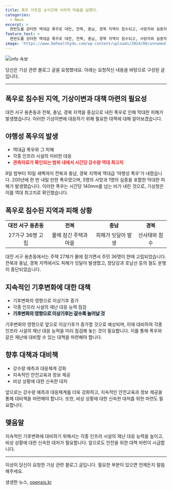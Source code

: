 ```yaml
---
title: 폭우 이웃집 순식간에 사라져 마을을 삼켰다.
categories:
  - News
excerpt: >
  한반도를 강타한 역대급 폭우로 대전, 전북, 충남, 경북 지역이 침수되고, 사망자와 실종자가 발생했다. 폭우는 야행성이며, 200년에 한 번 나올 만한 폭우라는 기상청의 평가가 내렸다. 전북 등에서는 시간당 100mm를 넘는 역대급 강수량이 기록되었다. 피해는 인명피해 뿐 아니라 재산 피해로 확대되고, 중앙재난안전대책본부는 계속된 비로 인해 더 많은 피해가 발생할 가능성을 경고하고 있다.
feature_text: >
  한반도를 강타한 역대급 폭우로 대전, 전북, 충남, 경북 지역이 침수되고, 사망자와 실종자가 발생했다. 폭우는 야행성이며, 200년에 한 번 나올 만한 폭우라는 기상청의 평가가 내렸다. 전북 등에서는 시간당 100mm를 넘는 역대급 강수량이 기록되었다. 피해는 인명피해 뿐 아니라 재산 피해로 확대되고, 중앙재난안전대책본부는 계속된 비로 인해 더 많은 피해가 발생할 가능성을 경고하고 있다.
image: 'https://www.behealthy4u.com/wp-content/uploads/2024/06/unnamed-file.png'
---
```


<p><img src="https://www.behealthy4u.com/wp-content/uploads/2024/06/unnamed-file.png" alt="info 속보" /></p>

<p>당신은 기상 관련 블로그 글을 요청했네요. 아래는 요청하신 내용을 바탕으로 구성된 글입니다.</p>

<hr />

<h2>폭우로 침수된 지역, 기상이변과 대책 마련의 필요성</h2>

<p data-ke-size="size16">대전 서구 용촌동과 전북, 충남, 경북 지역을 중심으로 내린 폭우로 인해 막대한 피해가 발생했습니다. 이러한 기상이변에 대응하기 위해 필요한 대책에 대해 알아보겠습니다.</p>

<h2 data-ke-size="size26">야행성 폭우의 발생</h2>

<ul>
    <li>역대급 폭우와 그 피해</li>
    <li>각종 인프라 시설의 미비한 대응</li>
    <li><b><span style="color: #ee2323;">관측자료가 확인되는 범위 내에서 시간당 강수량 역대 최고치</span></b></li>
</ul>

<p data-ke-size="size16">9일 밤부터 10일 새벽까지 전북과 충남, 경북 지역에 역대급 ‘야행성 폭우’가 내렸습니다. 200년에 한 번 내릴 만한 폭우였으며, 5명의 사망과 1명의 실종을 포함한 막대한 피해가 발생했습니다. 이러한 폭우는 시간당 140mm를 넘는 비가 내린 것으로, 기상청은 이를 역대 최고치로 확인했습니다.</p>

<h2 data-ke-size="size26">폭우로 침수된 지역과 피해 상황</h2>

<table>
    <tr>
        <td style="text-align: center; height: 17px;"><b>대전 서구 용촌동</b></td>
        <td style="text-align: center; height: 17px;"><b>전북</b></td>
        <td style="text-align: center; height: 17px;"><b>충남</b></td>
        <td style="text-align: center; height: 17px;"><b>경북</b></td>
    </tr>
    <tr>
        <td style="text-align: center; height: 17px;">27가구 36명 고립</td>
        <td style="text-align: center; height: 17px;">물에 잠긴 주택과 마을</td>
        <td style="text-align: center; height: 17px;">피해가 잇달아 발생</td>
        <td style="text-align: center; height: 17px;">산사태와 침수</td>
    </tr>
</table>

<p data-ke-size="size16">대전 서구 용촌동에서는 주택 27채가 물에 잠기면서 주민 36명이 한때 고립되었습니다. 전북과 충남, 경북 지역에서도 피해가 잇달아 발생했고, 장당강과 호남선 등의 철도 운행이 중단되었습니다.</p>

<h2 data-ke-size="size26">지속적인 기후변화에 대한 대책</h2>

<ul>
    <li>기후변화의 영향으로 이상기후 증가</li>
    <li>각종 인프라 시설의 재난 대응 능력 점검</li>
    <li><b><span style="background-color: #21538527;">기후변화의 영향으로 이상기후는 갈수록 늘어날 것</span></b></li>
</ul>

<p data-ke-size="size16">기후변화의 영향으로 앞으로 이상기후가 증가할 것으로 예상되며, 이에 대비하여 각종 인프라 시설의 재난 대응 능력을 미리 점검해 놓는 것이 필요합니다. 이를 통해 폭우와 같은 재난에 대비할 수 있는 대책을 마련해야 합니다.</p>

<h2 data-ke-size="size26">향후 대책과 대비책</h2>

<ul>
    <li>강수량 예측과 대응체계 강화</li>
    <li>지속적인 안전교육과 정보 제공</li>
    <li>비상 상황에 대한 신속한 대처</li>
</ul>

<p data-ke-size="size16">앞으로는 강수량 예측과 대응체계를 더욱 강화하고, 지속적인 안전교육과 정보 제공을 통해 대비책을 마련해야 합니다. 또한, 비상 상황에 대한 신속한 대처를 위한 마련도 필요합니다.</p>

<h2 data-ke-size="size26">맺음말</h2>

<p data-ke-size="size16">지속적인 기후변화에 대비하기 위해서는 각종 인프라 시설의 재난 대응 능력을 높이고, 비상 상황에 대한 신속한 대처가 필요합니다. 앞으로도 안전을 위한 대책 마련이 시급합니다.</p>

<hr />

<p>이상이 당신이 요청한 기상 관련 블로그 글입니다. 필요한 부분이 있으면 언제든지 말씀해주세요.</p>
생생한 뉴스, <a href="https://opensis.kr" rel="dofollow">opensis.kr</a>


